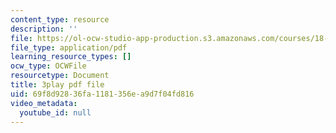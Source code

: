 ```yaml
---
content_type: resource
description: ''
file: https://ol-ocw-studio-app-production.s3.amazonaws.com/courses/18-06sc-linear-algebra-fall-2011/69f8d92836fa1181356ea9d7f04fd816_D8u1LV9CnCk.pdf
file_type: application/pdf
learning_resource_types: []
ocw_type: OCWFile
resourcetype: Document
title: 3play pdf file
uid: 69f8d928-36fa-1181-356e-a9d7f04fd816
video_metadata:
  youtube_id: null
---
```

